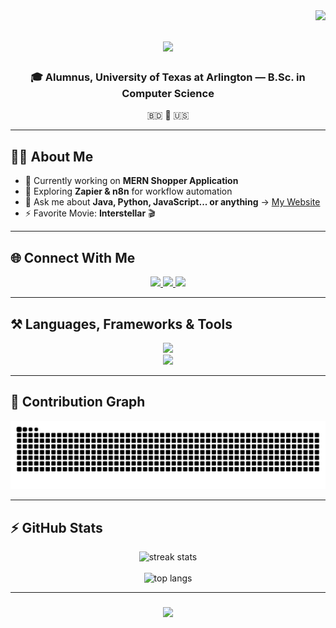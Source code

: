 <img align="right" src="https://visitor-badge.laobi.icu/badge?page_id=shahRhyme007.shahRhyme007" />

<h1 align="center">
  <img src="https://readme-typing-svg.herokuapp.com/?font=Righteous&size=35&center=true&vCenter=true&width=600&height=70&duration=4000&lines=Hi+There!+👋;+I'm+Shah+Arifur+Rahman+Rhyme!" />
</h1>

<h3 align="center">🎓 Alumnus, University of Texas at Arlington — B.Sc. in Computer Science</h3>
<p align="center"> 🇧🇩 🙌 🇺🇸 </p>

---

## 👨‍💻 About Me
- 🔭 Currently working on **MERN Shopper Application**  
- 🌱 Exploring **Zapier & n8n** for workflow automation  
- 💬 Ask me about **Java, Python, JavaScript... or anything** → [My Website](https://shahrhyme.vercel.app/)  
- ⚡ Favorite Movie: **Interstellar** 🎬  

---

## 🌐 Connect With Me
<div align="center">
  <a href="mailto:shah.ar.rhyme@gmail.com">
    <img src="https://img.shields.io/badge/Gmail-333333?style=for-the-badge&logo=gmail&logoColor=red" />
  </a>
  <a href="https://www.linkedin.com/in/shah-rhyme" target="_blank">
    <img src="https://img.shields.io/badge/LinkedIn-0077B5?style=for-the-badge&logo=linkedin&logoColor=white" />
  </a>
  <a href="https://drive.google.com/drive/u/4/home" target="_blank">
    <img src="https://img.shields.io/badge/Resume-FFA500?style=for-the-badge&logo=file&logoColor=white" />
  </a>
</div>

---

## ⚒️ Languages, Frameworks & Tools
<div align="center">
  <img src="https://skillicons.dev/icons?i=react,nextjs,typescript,javascript,nodejs,express,python,java,c,mysql,mongodb,firebase,flask,r" /><br/>
  <img src="https://skillicons.dev/icons?i=html,css,tailwind,bootstrap,mui,figma,vscode,git,github" />
</div>

---

## 🐍 Contribution Graph
<div align="center">
  <img alt="snake eating my contributions" src="https://raw.githubusercontent.com/shahRhyme007/shahRhyme007/output/github-contribution-grid-snake.svg" />
</div>

---

## ⚡ GitHub Stats
<div align="center">
  <img width=390 src="https://streak-stats.demolab.com/?user=shahRhyme007&count_private=true&theme=react&border_radius=10" alt="streak stats"/>
  <br/><br/>
  <img width=325 src="https://github-readme-stats.vercel.app/api/top-langs/?username=shahRhyme007&hide=HTML&langs_count=8&layout=compact&theme=react&border_radius=10&size_weight=0.5&count_weight=0.5&exclude_repo=github-readme-stats" alt="top langs"/>
</div>

---

<h3 align="center">
  <img src="https://readme-typing-svg.herokuapp.com/?font=Righteous&size=25&center=true&width=500&height=70&duration=4000&lines=Thanks+for+visiting!+👋;Shoot+me+a+message+on+LinkedIn!;I'm+always+down+to+collab!+:)" />
</h3>
